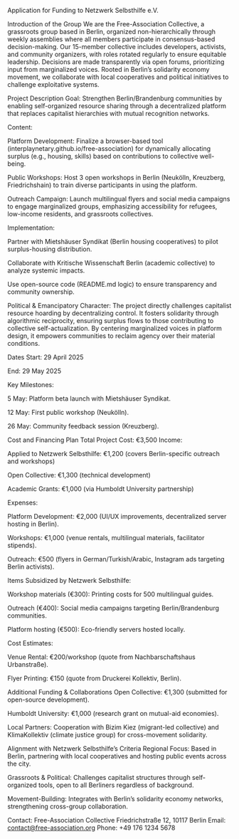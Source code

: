 Application for Funding to Netzwerk Selbsthilfe e.V.

Introduction of the Group
We are the Free-Association Collective, a grassroots group based in Berlin, organized non-hierarchically through weekly assemblies where all members participate in consensus-based decision-making. Our 15-member collective includes developers, activists, and community organizers, with roles rotated regularly to ensure equitable leadership. Decisions are made transparently via open forums, prioritizing input from marginalized voices. Rooted in Berlin’s solidarity economy movement, we collaborate with local cooperatives and political initiatives to challenge exploitative systems.

Project Description
Goal: Strengthen Berlin/Brandenburg communities by enabling self-organized resource sharing through a decentralized platform that replaces capitalist hierarchies with mutual recognition networks.

Content:

Platform Development: Finalize a browser-based tool (interplaynetary.github.io/free-association) for dynamically allocating surplus (e.g., housing, skills) based on contributions to collective well-being.

Public Workshops: Host 3 open workshops in Berlin (Neukölln, Kreuzberg, Friedrichshain) to train diverse participants in using the platform.

Outreach Campaign: Launch multilingual flyers and social media campaigns to engage marginalized groups, emphasizing accessibility for refugees, low-income residents, and grassroots collectives.

Implementation:

Partner with Mietshäuser Syndikat (Berlin housing cooperatives) to pilot surplus-housing distribution.

Collaborate with Kritische Wissenschaft Berlin (academic collective) to analyze systemic impacts.

Use open-source code (README.md logic) to ensure transparency and community ownership.

Political & Emancipatory Character:
The project directly challenges capitalist resource hoarding by decentralizing control. It fosters solidarity through algorithmic reciprocity, ensuring surplus flows to those contributing to collective self-actualization. By centering marginalized voices in platform design, it empowers communities to reclaim agency over their material conditions.

Dates
Start: 29 April 2025

End: 29 May 2025

Key Milestones:

5 May: Platform beta launch with Mietshäuser Syndikat.

12 May: First public workshop (Neukölln).

26 May: Community feedback session (Kreuzberg).

Cost and Financing Plan
Total Project Cost: €3,500
Income:

Applied to Netzwerk Selbsthilfe: €1,200 (covers Berlin-specific outreach and workshops)

Open Collective: €1,300 (technical development)

Academic Grants: €1,000 (via Humboldt University partnership)

Expenses:

Platform Development: €2,000 (UI/UX improvements, decentralized server hosting in Berlin).

Workshops: €1,000 (venue rentals, multilingual materials, facilitator stipends).

Outreach: €500 (flyers in German/Turkish/Arabic, Instagram ads targeting Berlin activists).

Items Subsidized by Netzwerk Selbsthilfe:

Workshop materials (€300): Printing costs for 500 multilingual guides.

Outreach (€400): Social media campaigns targeting Berlin/Brandenburg communities.

Platform hosting (€500): Eco-friendly servers hosted locally.

Cost Estimates:

Venue Rental: €200/workshop (quote from Nachbarschaftshaus Urbanstraße).

Flyer Printing: €150 (quote from Druckerei Kollektiv, Berlin).

Additional Funding & Collaborations
Open Collective: €1,300 (submitted for open-source development).

Humboldt University: €1,000 (research grant on mutual-aid economies).

Local Partners: Cooperation with Bizim Kiez (migrant-led collective) and KlimaKollektiv (climate justice group) for cross-movement solidarity.

Alignment with Netzwerk Selbsthilfe’s Criteria
Regional Focus: Based in Berlin, partnering with local cooperatives and hosting public events across the city.

Grassroots & Political: Challenges capitalist structures through self-organized tools, open to all Berliners regardless of background.

Movement-Building: Integrates with Berlin’s solidarity economy networks, strengthening cross-group collaboration.

Contact:
Free-Association Collective
Friedrichstraße 12, 10117 Berlin
Email: contact@free-association.org
Phone: +49 176 1234 5678